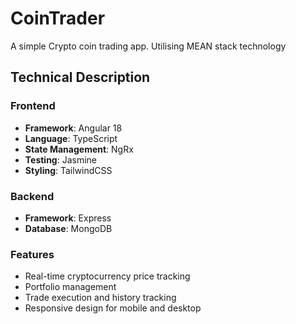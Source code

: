 # CoinTrader

A simple Crypto coin trading app. Utilising MEAN stack technology

## Technical Description

### Frontend
- **Framework**: Angular 18
- **Language**: TypeScript
- **State Management**: NgRx
- **Testing**: Jasmine
- **Styling**: TailwindCSS

### Backend
- **Framework**: Express
- **Database**: MongoDB

### Features
- Real-time cryptocurrency price tracking
- Portfolio management
- Trade execution and history tracking
- Responsive design for mobile and desktop

